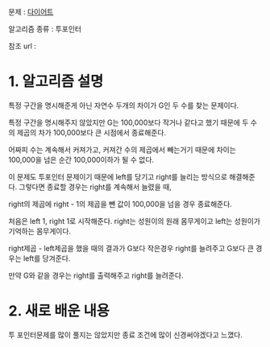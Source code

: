 문제 : [다이어트](https://www.acmicpc.net/problem/1484)

알고리즘 종류 : 투포인터

참조 url : 

# 1. 알고리즘 설명

특정 구간을 명시해준게 아닌 자연수 두개의 차이가 G인 두 수를 찾는 문제이다.

특정 구간을 명시해주지 않았지만 G는 100,000보다 작거나 같다고 했기 때문에 두 수의 제곱의 차가 100,000보다 큰 시점에서 종료해준다.

어짜피 수는 계속해서 커져가고, 커져간 수의 제곱에서 빼는거기 때문에 차이는 100,000을 넘은 순간 100,000이하가 될 수 없다.

이 문제도 투포인터 문제이기 때문에 left를 당기고 right를 늘리는 방식으로 해결해준다. 그렇다면 종료할 경우는 right를 계속해서 늘렸을 때,

right의 제곱에 right - 1의 제곱을 뺀 값이 100,000을 넘을 경우 종료해준다.

처음은 left 1, right 1로 시작해준다. right는 성원이의 원래 몸무게이고 left는 성원이가 기억하는 몸무게이다.

right제곱 - left제곱을 했을 때의 결과가 G보다 작은경우 right를 늘려주고 G보다 큰 경우는 left를 당겨준다.

만약 G와 같을 경우는 right를 출력해주고 right를 늘려준다.

# 2. 새로 배운 내용

투 포인터문제를 많이 풀지는 않았지만 종료 조건에 많이 신경써야겠다고 느꼈다.